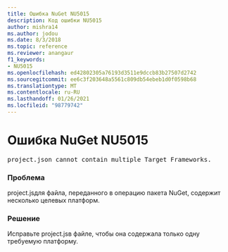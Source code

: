 ```yaml
---
title: Ошибка NuGet NU5015
description: Код ошибки NU5015
author: mishra14
ms.author: jodou
ms.date: 8/3/2018
ms.topic: reference
ms.reviewer: anangaur
f1_keywords:
- NU5015
ms.openlocfilehash: ed42802305a76193d3511e9dccb83b27507d2742
ms.sourcegitcommit: ee6c3f203648a5561c809db54ebeb1d0f0598b68
ms.translationtype: MT
ms.contentlocale: ru-RU
ms.lasthandoff: 01/26/2021
ms.locfileid: "98779742"
---
```

# <a name="nuget-error-nu5015"></a>Ошибка NuGet NU5015
<pre>project.json cannot contain multiple Target Frameworks.</pre>

### <a name="issue"></a>Проблема

project.jsдля файла, переданного в операцию пакета NuGet, содержит несколько целевых платформ.


### <a name="solution"></a>Решение

Исправьте project.jsв файле, чтобы она содержала только одну требуемую платформу.

